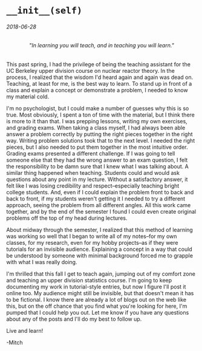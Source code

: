 # `__init__(self)`

###### 2018-06-28

<center><h6><em>"In learning you will teach, and in teaching you will learn." </em></h6></center>

This past spring, I had the privilege of being the teaching assistant for the UC Berkeley upper division course on nuclear reactor theory. In the process, I realized that the wisdom I'd heard again and again was dead on. Teaching, at least for me, is the best way to learn. To stand up in front of a class and explain a concept or demonstrate a problem, I needed to know my material cold. 

I'm no psychologist, but I could make a number of guesses why this is so true. Most obviously, I spent a ton of time with the material, but I think there is more to it than that. I was prepping lessons, writing my own exercises, and grading exams. When taking a class myself, I had always been able answer a problem correctly by putting the right pieces together in the right way. Writing problem solutions took that to the next level. I needed the right pieces, but I also needed to put them together in the most intuitive order. Grading exams presented a different challenge. If I was going to tell someone else that they had the wrong answer to an exam question, I felt the responsibility to be damn sure that I knew what I was talking about. A similar thing happened when teaching. Students could and would ask questions about any point in my lecture. Without a satisfactory answer, it felt like I was losing credibility and respect–especially teaching bright college students. And, even if I could explain the problem front to back and back to front, if my students weren't getting it I needed to try a different approach, seeing the problem from all different angles. All this work came together, and by the end of the semester I found I could even create original problems off the top of my head during lectures.

About midway through the semester, I realized that this method of learning was working so well that I began to write all of my notes–for my own classes, for my research, even for my hobby projects–as if they were tutorials for an invisible audience. Explaining a concept in a way that could be understood by someone with minimal background forced me to grapple with what I was really doing. 

I'm thrilled that this fall I get to teach again, jumping out of my comfort zone and teaching an upper division statistics course. I'm going to keep documenting my work in tutorial-style entries, but now I figure I'll post it online too. My audience might still be invisible, but that doesn't mean it has to be fictional. I know there are already a lot of blogs out on the web like this, but on the off chance that you find what you're looking for here, I'm pumped that I could help you out. Let me know if you have any questions about any of the posts and I'll do my best to follow up.

Live and learn!

-Mitch